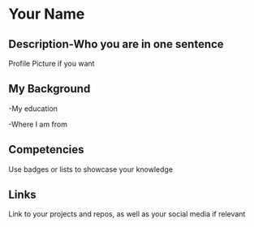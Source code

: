 # Your Name
## Description-Who you are in one sentence

Profile Picture if you want

## My Background

-My education

-Where I am from


## Competencies

Use badges or lists to showcase your knowledge

## Links

Link to your projects and repos, as well as your social media if relevant


